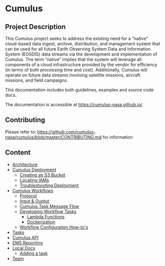 # Cumulus

## Project Description

This Cumulus project seeks to address the existing need for a “native” cloud-based data ingest, archive, distribution, and management system that can be used for all future Earth Observing System Data and Information System (EOSDIS) data streams via the development and implementation of Cumulus. The term “native” implies that the system will leverage all components of a cloud infrastructure provided by the vendor for efficiency (in terms of both processing time and cost). Additionally, Cumulus will operate on future data streams involving satellite missions, aircraft missions, and field campaigns. 

This documentation includes both guidelines, examples and source code docs.

The documentation is accessible at https://cumulus-nasa.github.io/

## Contributing

Please refer to: https://github.com/cumulus-nasa/cumulus/blob/master/CONTRIBUTING.md for information

## Content

* [Architecture](architecture.md)
* [Cumulus Deployment](deployment/README.md)
  * [Creating an S3 Bucket](deployment/create_bucket.md)
  * [Locating IAMs](deployment/iam_roles.md)
  * [Troubleshooting Deployment](deployment/troubleshoot_deployment.md)
* [Cumulus Workflows](workflows/README.md)
  * [Protocol](protocol.md)
  * [Input & Ouptut](input_output.md)
  * [Cumulus Task Message Flow](cumulus-task-message-flow.md)
  * [Developing Workflow Tasks](developing-workflow-tasks.md)
    * [Lambda Functions](lambda.md)
    * [Dockerization](docker.md)
  * [Workflow Configuration How-to's](workflow-configuration-how-to.md)
* [Tasks](tasks.md)
* [Cumulus API](https://cumulus-nasa.github.io/cumulus-api)
* [EMS Reporting](ems_reporting.md)
* [Local Docs](doc_installation.md)
  * [Adding a task](adding-a-task.md)
* [Team](team.md)